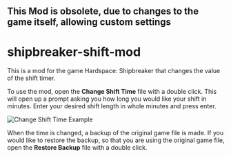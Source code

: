 ## This Mod is obsolete, due to changes to the game itself, allowing custom settings

# shipbreaker-shift-mod
This is a mod for the game Hardspace: Shipbreaker that changes the value of the shift timer.

To use the mod, open the **Change Shift Time** file with a double click.
This will open up a prompt asking you how long you would like your shift in minutes.
Enter your desired shift length in whole minutes and press enter.

![Change Shift Time Example](images/example.png)

When the time is changed, a backup of the original game file is made.
If you would like to restore the backup, so that you are using the original game file,
open the **Restore Backup** file with a double click.
